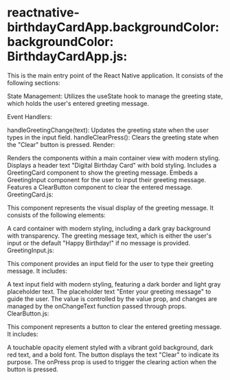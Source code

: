 # reactnative-birthdayCardApp.backgroundColor: backgroundColor: BirthdayCardApp.js:

This is the main entry point of the React Native application. It consists of the following sections:

State Management: Utilizes the useState hook to manage the greeting state, which holds the user's entered greeting message.

Event Handlers:

handleGreetingChange(text): Updates the greeting state when the user types in the input field.
handleClearPress(): Clears the greeting state when the "Clear" button is pressed.
Render:

Renders the components within a main container view with modern styling.
Displays a header text "Digital Birthday Card" with bold styling.
Includes a GreetingCard component to show the greeting message.
Embeds a GreetingInput component for the user to input their greeting message.
Features a ClearButton component to clear the entered message.
GreetingCard.js:

This component represents the visual display of the greeting message. It consists of the following elements:

A card container with modern styling, including a dark gray background with transparency.
The greeting message text, which is either the user's input or the default "Happy Birthday!" if no message is provided.
GreetingInput.js:

This component provides an input field for the user to type their greeting message. It includes:

A text input field with modern styling, featuring a dark border and light gray placeholder text.
The placeholder text "Enter your greeting message" to guide the user.
The value is controlled by the value prop, and changes are managed by the onChangeText function passed through props.
ClearButton.js:

This component represents a button to clear the entered greeting message. It includes:

A touchable opacity element styled with a vibrant gold background, dark red text, and a bold font.
The button displays the text "Clear" to indicate its purpose.
The onPress prop is used to trigger the clearing action when the button is pressed.
